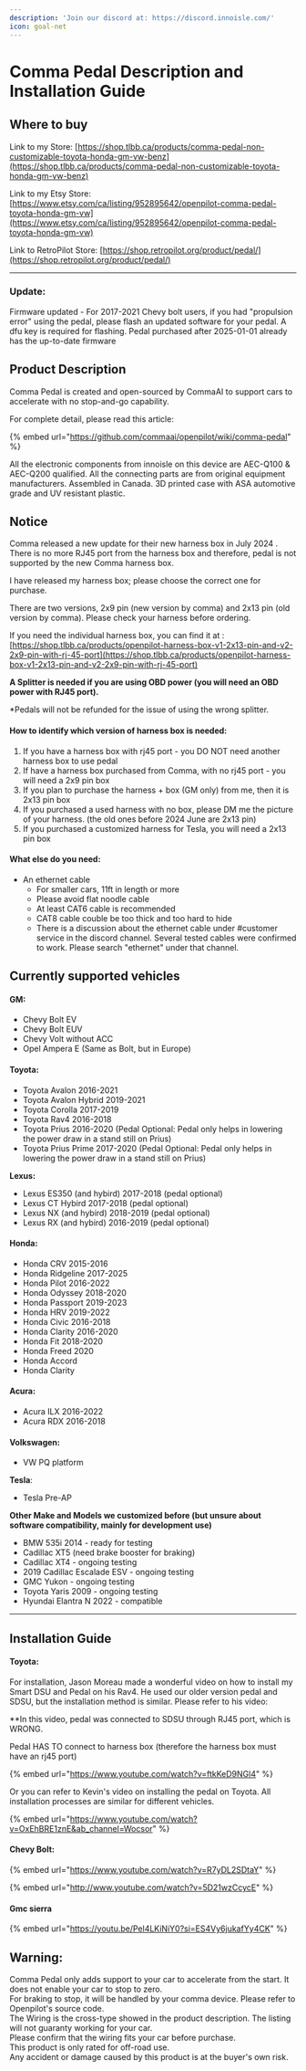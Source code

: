 ```yaml
---
description: 'Join our discord at: https://discord.innoisle.com/'
icon: goal-net
---
```


# Comma Pedal Description and Installation Guide

## Where to buy

Link to my Store: [https://shop.tlbb.ca/products/comma-pedal-non-customizable-toyota-honda-gm-vw-benz](https://shop.tlbb.ca/products/comma-pedal-non-customizable-toyota-honda-gm-vw-benz)

Link to my Etsy Store: [https://www.etsy.com/ca/listing/952895642/openpilot-comma-pedal-toyota-honda-gm-vw](https://www.etsy.com/ca/listing/952895642/openpilot-comma-pedal-toyota-honda-gm-vw)

Link to RetroPilot Store: [https://shop.retropilot.org/product/pedal/](https://shop.retropilot.org/product/pedal/)

***

### Update:

Firmware updated - For 2017-2021 Chevy bolt users, if you had  "propulsion error" using the pedal, please flash an updated software for your pedal. A dfu key is required for flashing. Pedal purchased after 2025-01-01 already has the up-to-date firmware

## Product Description

Comma Pedal is created and open-sourced by CommaAI to support cars to accelerate with no stop-and-go capability.&#x20;

For complete detail, please read this article:&#x20;

{% embed url="https://github.com/commaai/openpilot/wiki/comma-pedal" %}

All the electronic components from innoisle on this device are AEC-Q100 & AEC-Q200 qualified. All the connecting parts are from original equipment manufacturers. Assembled in Canada. 3D printed case with ASA automotive grade and UV resistant plastic.

## Notice

Comma released a new update for their new harness box in July 2024 . There is no more RJ45 port from the harness box and therefore, pedal is not supported by the new Comma harness box.

I have released my harness box; please choose the correct one for purchase.

There are two versions, 2x9 pin (new version by comma) and 2x13 pin (old version by comma). Please check your harness before ordering.

If you need the individual harness box, you can find it at : [https://shop.tlbb.ca/products/openpilot-harness-box-v1-2x13-pin-and-v2-2x9-pin-with-rj-45-port](https://shop.tlbb.ca/products/openpilot-harness-box-v1-2x13-pin-and-v2-2x9-pin-with-rj-45-port)

**A Splitter is needed if you are using OBD power (you will need an OBD power with RJ45 port).**

\*Pedals will not be refunded for the issue of using the wrong splitter.

#### How to identify which version of harness box is needed:

1. If you have a harness box with rj45 port - you DO NOT need another harness box to use pedal
2. If have a harness box purchased from Comma, with no rj45 port - you will need a 2x9 pin box
3. If you plan to purchase the harness + box (GM only) from me, then it is 2x13 pin box
4. If you purchased a used harness with no box, please DM me the picture of your harness. (the old ones before 2024 June are 2x13 pin)
5. If you purchased a customized harness for Tesla, you will need a 2x13 pin box

#### What else do you need:

* An ethernet cable
  * For smaller cars, 11ft in length or more&#x20;
  * Please avoid flat noodle cable
  * At least CAT6 cable is recommended
  * CAT8 cable couble be too thick and too hard to hide
  * There is a discussion about the ethernet cable under #customer service in the discord channel. Several tested cables were confirmed to work. Please search "ethernet" under that channel.

## **Currently supported vehicles**

#### GM:&#x20;

* Chevy Bolt EV
* Chevy Bolt EUV
* Chevy Volt without ACC
* Opel Ampera E (Same as Bolt, but in Europe)

#### Toyota:

* Toyota Avalon 2016-2021
* Toyota Avalon Hybrid 2019-2021
* Toyota Corolla 2017-2019
* Toyota Rav4 2016-2018
* Toyota Prius 2016-2020  (Pedal Optional: Pedal only helps in lowering the power draw in a stand still on Prius)
* Toyota Prius Prime 2017-2020  (Pedal Optional: Pedal only helps in lowering the power draw in a stand still on Prius)

**Lexus:**

* Lexus ES350 (and hybird)  2017-2018 (pedal optional)
* Lexus CT Hybird 2017-2018 (pedal optional)
* Lexus NX  (and hybird) 2018-2019 (pedal optional)
* Lexus RX  (and hybird) 2016-2019 (pedal optional)

#### Honda:&#x20;

* Honda CRV 2015-2016
* Honda Ridgeline 2017-2025
* Honda Pilot 2016-2022
* Honda Odyssey 2018-2020
* Honda Passport 2019-2023
* Honda HRV 2019-2022
* Honda Civic 2016-2018
* Honda Clarity 2016-2020
* Honda Fit 2018-2020
* Honda Freed 2020
* Honda Accord
* Honda Clarity

#### Acura:&#x20;

* Acura ILX 2016-2022
* Acura RDX 2016-2018

#### Volkswagen:&#x20;

* VW PQ platform&#x20;

**Tesla**:&#x20;

* Tesla Pre-AP



**Other Make and Models we customized before (but unsure about software compatibility, mainly for development use)**

* BMW 535i 2014 - ready for testing
* Cadillac XT5 (need brake booster for braking)
* Cadillac XT4 - ongoing testing
* 2019 Cadillac Escalade ESV - ongoing testing
* GMC Yukon - ongoing testing
* Toyota Yaris 2009 - ongoing testing
* Hyundai Elantra N 2022 - compatible

***

## Installation Guide

#### Toyota:&#x20;

For installation, Jason Moreau made a wonderful video on how to install my Smart DSU and Pedal on his Rav4. He used our older version pedal and SDSU, but the installation method is similar. Please refer to his video:&#x20;

\*\*In this video, pedal was connected to SDSU through RJ45 port, which is WRONG.

Pedal HAS TO connect to harness box (therefore the harness box must have an rj45 port)

{% embed url="https://www.youtube.com/watch?v=ftkKeD9NGl4" %}

Or you can refer to Kevin's video on installing the pedal on Toyota. All installation processes are similar for different vehicles.&#x20;

{% embed url="https://www.youtube.com/watch?v=OxEhBRE1znE&ab_channel=Wocsor" %}

#### Chevy Bolt:&#x20;

{% embed url="https://www.youtube.com/watch?v=R7yDL2SDtaY" %}

{% embed url="http://www.youtube.com/watch?v=5D21wzCcycE" %}

#### Gmc sierra

{% embed url="https://youtu.be/Pel4LKiNiY0?si=ES4Vy6jukafYy4CK" %}

## **Warning:**

Comma Pedal only adds support to your car to accelerate from the start. It does not enable your car to stop to zero.\
For braking to stop, it will be handled by your comma device. Please refer to Openpilot's source code.\
The Wiring is the cross-type showed in the product description. The listing will not guaranty working for your car.\
Please confirm that the wiring fits your car before purchase.\
This product is only rated for off-road use.\
Any accident or damage caused by this product is at the buyer's own risk.
